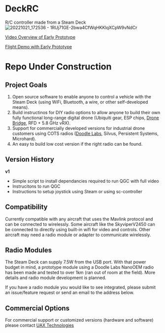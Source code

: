 # DeckRC
R/C controller made from a Steam Deck
![20221021_172536 - 1RUj71GE-2bwa4CfWqHKKlqXCpW9vNdCr](https://user-images.githubusercontent.com/117246427/199407927-d93827d3-4ad2-4146-a2b1-fe3d4d61b4d2.jpg)

[Video Overview of Early Prototype](https://youtu.be/YzaZdQglow4)

[Flight Demo with Early Prototype](https://youtu.be/_oFQyhxMKOQ)

# Repo Under Construction


## Project Goals

1. Open source software to enable anyone to control a vehicle with the Steam Deck (using WiFi, Bluetooth, a wire, or other self-developed means).
2. Build instructinos for DIY radio options to allow anyone to build their own fully functional long-range digital drone (Ubiquiti gear, ESP chips, [Drone Bridge](https://github.com/DroneBridge/DroneBridge), RFD + 5.8 GHz vRX).
3. Support for commercially developed versions for industrial drone customers using COTS radios ([Doodle Labs](https://uaxtech.com/products/deck-rc), Silvus, Persistent Systems, Microhard).
4. An easy to build low cost version if the right radio can be found.


## Version History

**v1**
   - Simple script to install dependancies required to run QGC with full video
   - Instrucitons to run QGC
   - Instructions to setup joystick using Steam or using sc-controller


## Compatibility

Currently compatible with any aircraft that uses the Mavlink protocol and can be connected to wirelessly. Some aircraft like the SkyviperV2450 can be connected to directly using built-in wifi for video and controls. Other aircraft may need a radio module or adapter to communicate wirelessly. 


## Radio Modules

The Steam Deck can supply 7.5W from the USB port. With that power budget in mind, a prototype module using a Doodle Labs NanoOEM radio has been made and tested to over 1km (ran out of room at the field). More details and radio module development is planned.

If you have a radio module you would like to see integrated, please submit an issue/feature request or send an email to the address below.


## Commercial Options

For commercial support or customized versions (hardware and software) please contact [UAX Technologies](https://uaxtech.com/)
